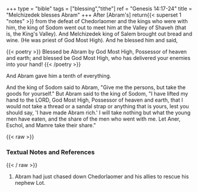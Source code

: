 +++
type = "bible"
tags = ["blessing","tithe"]
ref = "Genesis 14:17-24"
title = "Melchizedek blesses Abram"
+++
After [Abram's] return{{< superset 1 "notes" >}} from the defeat of Chedorlaomer and the kings who were with him, the king of Sodom went out to meet him at the Valley of Shaveh (that is, the King's Valley). And Melchizedek king of Salem brought out bread and wine. (He was priest of God Most High). And he blessed him and said,

{{< poetry >}}
Blessed be Abram by God Most High,
Possessor of heaven and earth;
and blessed be God Most High,
who has delivered your enemies into your hand!
{{< /poetry >}}

And Abram gave him a tenth of everything.

And the king of Sodom said to Abram, "Give me the persons, but take the goods for yourself." But Abram said to the king of Sodom, "I have lifted my hand to the LORD, God Most High, Possessor of heaven and earth, that I would not take a thread or a sandal strap or anything that is yours, lest you should say, 'I have made Abram rich.' I will take nothing but what the young men have eaten, and the share of the men who went with me. Let Aner, Eschol, and Mamre take their share."

{{< raw >}} <h3 id="notes">Textual Notes and References</h3> {{< / raw >}}
1. Abram had just chased down Chedorlaomer and his allies to rescue his nephew Lot.
